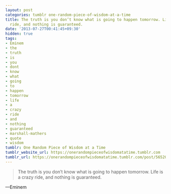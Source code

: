 ```yaml
---
layout: post
categories: tumblr one-random-piece-of-wisdom-at-a-time
title: The truth is you don’t know what is going to happen tomorrow. Life is a crazy
  ride, and nothing is guaranteed.
date: '2013-07-27T00:41:45+09:30'
hidden: true
tags:
- Eminem
- the
- truth
- is
- you
- dont
- know
- what
- going
- to
- happen
- tomorrow
- life
- a
- crazy
- ride
- and
- nothing
- guaranteed
- marshall-mathers
- quote
- wisdom
tumblr: One Random Piece of Wisdom at a Time
tumblr_website_url: https://onerandompieceofwisdomatatime.tumblr.com
tumblr_url: https://onerandompieceofwisdomatatime.tumblr.com/post/56520612969/the-truth-is-you-dont-know-what-is-going-to
---
```

> The truth is you don’t know what is going to happen tomorrow. Life is a crazy ride, and nothing is guaranteed.

—Eminem
